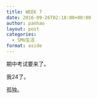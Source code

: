 ```yaml
---
title: WEEK 7
date: 2016-09-26T02:18:00+00:00
author: panhao
layout: post
categories:
  - SMU生活
format: aside
---
```

期中考试要来了。

我24了。

孤独。
